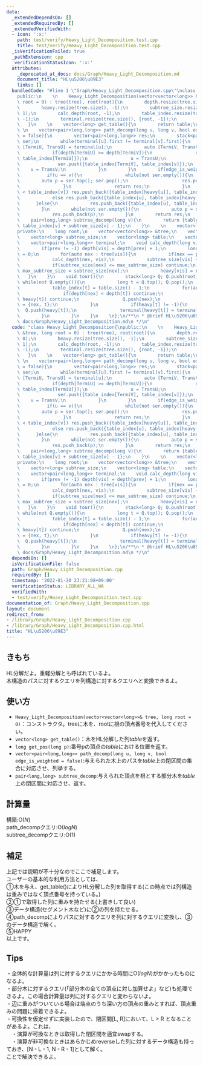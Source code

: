 ```yaml
---
data:
  _extendedDependsOn: []
  _extendedRequiredBy: []
  _extendedVerifiedWith:
  - icon: ':x:'
    path: test/verify/Heavy_Light_Decomposition.test.cpp
    title: test/verify/Heavy_Light_Decomposition.test.cpp
  _isVerificationFailed: true
  _pathExtension: cpp
  _verificationStatusIcon: ':x:'
  attributes:
    _deprecated_at_docs: docs/Graph/Heavy_Light_Decomposition.md
    document_title: "HL\u5206\u89E3"
    links: []
  bundledCode: "#line 1 \"Graph/Heavy_Light_Decomposition.cpp\"\nclass Heavy_Light_Decomposition{\n\
    public:\n    \n    Heavy_Light_Decomposition(vector<vector<long>> &tree, long\
    \ root = 0) : tree(tree), root(root){\n        depth.resize(tree.size(), 0);\n\
    \        heavy.resize(tree.size(), -1);\n        subtree_size.resize(tree.size(),\
    \ 1);\n        calc_depth(root, -1);\n        table_index.resize(tree.size(),\
    \ -1);\n        terminal.resize(tree.size(), {root, -1});\n        tour();\n \
    \   }\n    \n    vector<long> get_table(){\n        return table;\n    }\n   \
    \ \n    vector<pair<long,long>> path_decomp(long u, long v, bool edge_is_weighted\
    \ = false){\n        vector<pair<long,long>> res;\n        stack<pair<long,long>>\
    \ ser;\n        while(terminal[u].first != terminal[v].first){\n            auto\
    \ [TermiU, TransU] = terminal[u];\n            auto [TermiV, TransV] = terminal[v];\n\
    \            if(depth[TermiU] >= depth[TermiV]){\n                res.push_back({table_index[u],\
    \ table_index[TermiU]});\n                u = TransU;\n            }else{\n  \
    \              ser.push({table_index[TermiV], table_index[v]});\n            \
    \    v = TransV;\n            }\n        }\n        if(edge_is_weighted){\n  \
    \          if(u == v){\n                while(not ser.empty()){\n            \
    \        auto p = ser.top(); ser.pop();\n                    res.push_back(p);\n\
    \                }\n                return res;\n            }\n            if(table_index[u]\
    \ < table_index[v]) res.push_back({table_index[heavy[u]], table_index[v]});\n\
    \            else res.push_back({table_index[u], table_index[heavy[v]]});\n  \
    \      }else{\n            res.push_back({table_index[u], table_index[v]});\n\
    \        }\n        while(not ser.empty()){\n            auto p = ser.top(); ser.pop();\n\
    \            res.push_back(p);\n        }\n        return res;\n    }\n    \n\
    \    pair<long,long> subtree_decomp(long v){\n        return {table_index[v],\
    \ table_index[v] + subtree_size[v] - 1};\n    }\n    \n    vector<long> depth;\n\
    private:\n    long root;\n    vector<vector<long>> &tree;\n    vector<long> heavy;\n\
    \    vector<long> subtree_size;\n    vector<long> table;\n    vector<long> table_index;\n\
    \    vector<pair<long,long>> terminal;\n    void calc_depth(long vis, long prev){\n\
    \        if(prev != -1) depth[vis] = depth[prev] + 1;\n        long max_subtree_size\
    \ = 0;\n        for(auto nex : tree[vis]){\n            if(nex == prev) continue;\n\
    \            calc_depth(nex, vis);\n            subtree_size[vis] += subtree_size[nex];\n\
    \            if(subtree_size[nex] <= max_subtree_size) continue;\n           \
    \ max_subtree_size = subtree_size[nex];\n            heavy[vis] = nex;\n     \
    \   }\n    }\n    void tour(){\n        stack<long> Q; Q.push(root);\n       \
    \ while(not Q.empty()){\n            long t = Q.top(); Q.pop();\n            table.push_back(t);\n\
    \            table_index[t] = table.size() - 1;\n            for(auto nex : tree[t]){\n\
    \                if(depth[nex] < depth[t]) continue;\n                if(nex ==\
    \ heavy[t]) continue;\n                Q.push(nex);\n                terminal[nex]\
    \ = {nex, t};\n            }\n            if(heavy[t] != -1){\n              \
    \  Q.push(heavy[t]);\n                terminal[heavy[t]] = terminal[t];\n    \
    \        }\n        }\n    }\n    \n};\n/**\n * @brief HL\u5206\u89E3\n * @docs\
    \ docs/Graph/Heavy_Light_Decomposition.md\n */\n"
  code: "class Heavy_Light_Decomposition{\npublic:\n    \n    Heavy_Light_Decomposition(vector<vector<long>>\
    \ &tree, long root = 0) : tree(tree), root(root){\n        depth.resize(tree.size(),\
    \ 0);\n        heavy.resize(tree.size(), -1);\n        subtree_size.resize(tree.size(),\
    \ 1);\n        calc_depth(root, -1);\n        table_index.resize(tree.size(),\
    \ -1);\n        terminal.resize(tree.size(), {root, -1});\n        tour();\n \
    \   }\n    \n    vector<long> get_table(){\n        return table;\n    }\n   \
    \ \n    vector<pair<long,long>> path_decomp(long u, long v, bool edge_is_weighted\
    \ = false){\n        vector<pair<long,long>> res;\n        stack<pair<long,long>>\
    \ ser;\n        while(terminal[u].first != terminal[v].first){\n            auto\
    \ [TermiU, TransU] = terminal[u];\n            auto [TermiV, TransV] = terminal[v];\n\
    \            if(depth[TermiU] >= depth[TermiV]){\n                res.push_back({table_index[u],\
    \ table_index[TermiU]});\n                u = TransU;\n            }else{\n  \
    \              ser.push({table_index[TermiV], table_index[v]});\n            \
    \    v = TransV;\n            }\n        }\n        if(edge_is_weighted){\n  \
    \          if(u == v){\n                while(not ser.empty()){\n            \
    \        auto p = ser.top(); ser.pop();\n                    res.push_back(p);\n\
    \                }\n                return res;\n            }\n            if(table_index[u]\
    \ < table_index[v]) res.push_back({table_index[heavy[u]], table_index[v]});\n\
    \            else res.push_back({table_index[u], table_index[heavy[v]]});\n  \
    \      }else{\n            res.push_back({table_index[u], table_index[v]});\n\
    \        }\n        while(not ser.empty()){\n            auto p = ser.top(); ser.pop();\n\
    \            res.push_back(p);\n        }\n        return res;\n    }\n    \n\
    \    pair<long,long> subtree_decomp(long v){\n        return {table_index[v],\
    \ table_index[v] + subtree_size[v] - 1};\n    }\n    \n    vector<long> depth;\n\
    private:\n    long root;\n    vector<vector<long>> &tree;\n    vector<long> heavy;\n\
    \    vector<long> subtree_size;\n    vector<long> table;\n    vector<long> table_index;\n\
    \    vector<pair<long,long>> terminal;\n    void calc_depth(long vis, long prev){\n\
    \        if(prev != -1) depth[vis] = depth[prev] + 1;\n        long max_subtree_size\
    \ = 0;\n        for(auto nex : tree[vis]){\n            if(nex == prev) continue;\n\
    \            calc_depth(nex, vis);\n            subtree_size[vis] += subtree_size[nex];\n\
    \            if(subtree_size[nex] <= max_subtree_size) continue;\n           \
    \ max_subtree_size = subtree_size[nex];\n            heavy[vis] = nex;\n     \
    \   }\n    }\n    void tour(){\n        stack<long> Q; Q.push(root);\n       \
    \ while(not Q.empty()){\n            long t = Q.top(); Q.pop();\n            table.push_back(t);\n\
    \            table_index[t] = table.size() - 1;\n            for(auto nex : tree[t]){\n\
    \                if(depth[nex] < depth[t]) continue;\n                if(nex ==\
    \ heavy[t]) continue;\n                Q.push(nex);\n                terminal[nex]\
    \ = {nex, t};\n            }\n            if(heavy[t] != -1){\n              \
    \  Q.push(heavy[t]);\n                terminal[heavy[t]] = terminal[t];\n    \
    \        }\n        }\n    }\n    \n};\n/**\n * @brief HL\u5206\u89E3\n * @docs\
    \ docs/Graph/Heavy_Light_Decomposition.md\n */\n"
  dependsOn: []
  isVerificationFile: false
  path: Graph/Heavy_Light_Decomposition.cpp
  requiredBy: []
  timestamp: '2022-01-20 23:21:08+09:00'
  verificationStatus: LIBRARY_ALL_WA
  verifiedWith:
  - test/verify/Heavy_Light_Decomposition.test.cpp
documentation_of: Graph/Heavy_Light_Decomposition.cpp
layout: document
redirect_from:
- /library/Graph/Heavy_Light_Decomposition.cpp
- /library/Graph/Heavy_Light_Decomposition.cpp.html
title: "HL\u5206\u89E3"
---
```

## きもち

HL分解だよ。重軽分解とも呼ばれているよ。  
木構造のパスに対するクエリを列構造に対するクエリへと変換できるよ。

## 使い方  
- `Heavy_Light_Decomposition(vector<vector<long>>& tree, long root = 0)`：コンストラクタ。treeに木を、rootに根の頂点番号を代入してください。  
- `vector<long> get_table()`：木をHL分解した列$table$を返す。  
- `long get_pos(long p)`:番号pの頂点の$table$における位置を返す。　　
- `vector<pair<long,long>> path_decomp(long u, long v, bool edge_is_weighted = false)`:与えられた木上のパスを$table$上の閉区間の集合に対応させ、列挙する。  
- `pair<long,long> subtree_decomp`:与えられた頂点を根とする部分木を$table$上の閉区間に対応させ、返す。  

## 計算量

構築:$\mathrm{O}(N)$  
path_decompクエリ:$\mathrm{O}(logN)$  
subtree_decompクエリ:$\mathrm{O}(1)$  

## 補足

上記では説明が不十分なのでここで補足します。  
ユーザーの基本的な利用方法としては、  
①木を与え、get_table()によりHL分解した列を取得する(この時点では列構造は重みではなく頂点番号を持っている。)  
②①で取得した列に重みを持たせる(上書きして良い)  
③データ構造(セグメント木など)に②の列を持たせる。  
④path_decompによりパスに対するクエリを列に対するクエリに変換し、③のデータ構造で解く。  
⑤HAPPY  
以上です。  

## Tips

・全体的な計算量は列に対するクエリにかかる時間に$\mathrm{O}(logN)$がかかったものになるよ。  
・部分木に対するクエリ(「部分木の全ての頂点に対し加算せよ」など)も処理できるよ。この場合計算量は列に対するクエリと変わらないよ。  
・辺に重みがついている場合は端点のうち深い方の頂点の重みとすれば、頂点重みの問題に帰着できるよ。  
・可換性を仮定せずに実装したので、閉区間[L, R]において、L > R となることがあるよ。これは、  
　・演算が可換なときは取得した閉区間を適宜swapする。  
　・演算が非可換なときはあらかじめreverseした列に対するデータ構造も持っておき、[N - L - 1, N - R - 1]として解く。  
 ことで解決できるよ。
